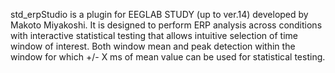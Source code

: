 std_erpStudio is a plugin for EEGLAB STUDY (up to ver.14) developed by Makoto Miyakoshi. It is designed to perform ERP analysis across conditions with interactive statistical testing that allows intuitive selection of time window of interest. Both window mean and peak detection within the window for which +/- X ms of mean value can be used for statistical testing. 
